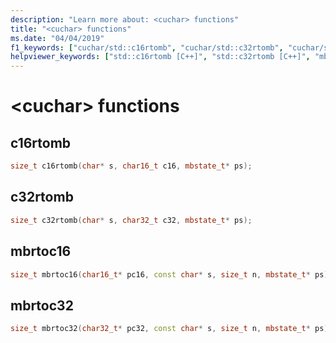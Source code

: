 ```yaml
---
description: "Learn more about: <cuchar> functions"
title: "<cuchar> functions"
ms.date: "04/04/2019"
f1_keywords: ["cuchar/std::c16rtomb", "cuchar/std::c32rtomb", "cuchar/std::mbrtoc16", "cuchar/std::mbrtoc32"]
helpviewer_keywords: ["std::c16rtomb [C++]", "std::c32rtomb [C++]", "mbrtoc16 [C++]", "mbrtoc32 [C++]"]
---
```

# &lt;cuchar&gt; functions

## <a name="c16rtomb"></a> c16rtomb

```cpp
size_t c16rtomb(char* s, char16_t c16, mbstate_t* ps);
```

## <a name="c32rtomb"></a> c32rtomb

```cpp
size_t c32rtomb(char* s, char32_t c32, mbstate_t* ps);
```

## <a name="mbrtoc16"></a> mbrtoc16

```cpp
size_t mbrtoc16(char16_t* pc16, const char* s, size_t n, mbstate_t* ps);
```

## <a name="mbrtoc32"></a> mbrtoc32

```cpp
size_t mbrtoc32(char32_t* pc32, const char* s, size_t n, mbstate_t* ps);
```
